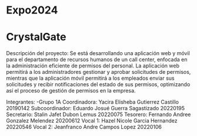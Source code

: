 # Expo2024

# CrystalGate

Descripción del proyecto:
Se está desarrollando una aplicación web y móvil para el departamento de recursos humanos de un call center, enfocada en la administración eficiente de permisos del personal. La aplicación web permitirá a los administradores gestionar y aprobar solicitudes de permisos, mientras que la aplicación móvil permitirá a los empleados enviar sus solicitudes y recibir notificaciones del estado de sus permisos, optimizando así el proceso de gestión de permisos en la empresa.

Integrantes: 
  -Grupo 1A
  Coordinadora: Yacira Elisheba Gutierrez Castillo 20190142
  Subcoordinador: Eduardo Josué Guerra Sagastizado 20220195
  Secretario: Stalin Jafet Dubon Lemus 20220075
  Tesorero: Fernando Andree Gonzalez Melendez 20200612
  Vocal 1: Hazel Nicole Garcia Hernandez 20220546
  Vocal 2: Jeanfranco Andre Campos Lopez 20220106
